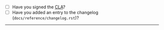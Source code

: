 - [ ] Have you signed the [CLA](http://www.ubuntu.com/legal/contributors/)?
- [ ] Have you added an entry to the changelog (`docs/reference/changelog.rst`)?

---

